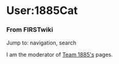 # User:1885Cat

### From FIRSTwiki

Jump to: navigation, search

I am the moderator of [Team 1885's](1885 "1885" ) pages.

